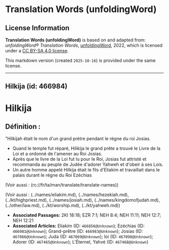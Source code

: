 # Translation Words (unfoldingWord)

## License Information

**Translation Words (unfoldingWord)** is based on and adapted from: _unfoldingWord® Translation Words_, [unfoldingWord](https://unfoldingword.org/utw), 2022, which is licensed under a [CC BY-SA 4.0 license](https://creativecommons.org/licenses/by-sa/4.0/legalcode.en).

This markdown version (created `2025-10-16`) is provided under the same license.



--------------------------------

## Hilkija (id: 466984)

Hilkija
=======

Définition :
------------

"Hilkijah était le nom d'un grand prètre pendant le règne du roi Josias.

* Quand le temple fut réparé, Hilikija le grand prête a trouvé le Livre de la Loi et a ordonné de l'amener au Roi Josias.
* Après que le livre de la Loi fut lu pour le Roi, Josias fut attristé et recommanda au peuple de Judée d'adorer Yahweh et d'obeir à ses Lois.
* Un autre homme appelé Hilkija était le fils d'Eliakim et travaillait dans le palais durant le règne du Roi Ezéchias

(Voir aussi : (rc://fr/ta/man/translate/translate\-names))

(Voir aussi : (../names/eliakim.md), (../names/hezekiah.md), (../kt/highpriest.md), (../names/josiah.md), (../names/kingdomofjudah.md), (../other/law.md), (../kt/worship.md), (../kt/yahweh.md))

* **Associated Passages:** 2KI 18:18; EZR 7:1; NEH 8:4; NEH 11:11; NEH 12:7; NEH 12:21
* **Associated Articles:** Eliakim (ID: `466856@Unknown`); Ezéchias (ID: `466981@Unknown`); Grand-prêtre (ID: `466983@Unknown`); Josias (ID: `467066@Unknown`); Juda (ID: `467069@Unknown`); loi (ID: `467098@Unknown`); Adorer (ID: `467465@Unknown`); L'Éternel, Yahvé (ID: `467468@Unknown`)

